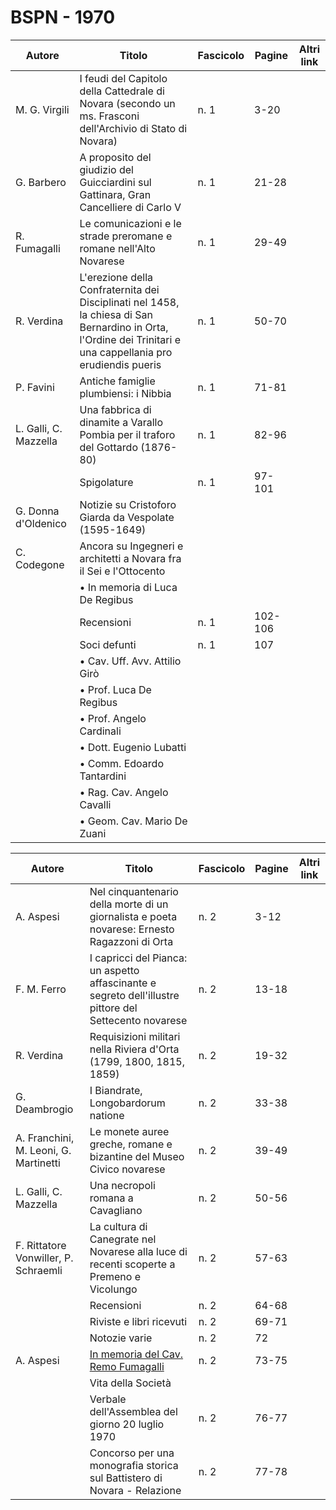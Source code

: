 # BSPN - 1970

| Autore                | Titolo                                                                                                                                                        | Fascicolo | Pagine  | Altri link |
|-----------------------|---------------------------------------------------------------------------------------------------------------------------------------------------------------|-----------|---------|------------|
| M. G. Virgili         | I feudi del Capitolo della Cattedrale di Novara (secondo un ms. Frasconi dell'Archivio di Stato di Novara)                                                    | n. 1      | 3-20    |            |
| G. Barbero            | A proposito del giudizio del Guicciardini sul Gattinara, Gran Cancelliere di Carlo V                                                                          | n. 1      | 21-28   |            |
| R. Fumagalli          | Le comunicazioni e le strade preromane e romane nell'Alto Novarese                                                                                            | n. 1      | 29-49   |            |
| R. Verdina            | L'erezione della Confraternita dei Disciplinati nel 1458, la chiesa di San Bernardino in Orta, l'Ordine dei Trinitari e una cappellania pro erudiendis pueris | n. 1      | 50-70   |            |
| P. Favini             | Antiche famiglie plumbiensi: i Nibbia                                                                                                                         | n. 1      | 71-81   |            |
| L. Galli, C. Mazzella | Una fabbrica di dinamite a Varallo Pombia per il traforo del Gottardo (1876-80)                                                                               | n. 1      | 82-96   |            |
|                       | Spigolature                                                                                                                                                   | n. 1      | 97-101  |            |
| G. Donna d'Oldenico   | Notizie su Cristoforo Giarda da Vespolate (1595-1649)                                                                                                         |           |         |            |
| C. Codegone           | Ancora su Ingegneri e architetti a Novara fra il Sei e l'Ottocento                                                                                            |           |         |            |
|                       | • In memoria di Luca De Regibus                                                                                                                               |           |         |            |
|                       | Recensioni                                                                                                                                                    | n. 1      | 102-106 |            |
|                       | Soci defunti                                                                                                                                                  | n. 1      | 107     |            |
|                       | • Cav. Uff. Avv. Attilio Girò                                                                                                                                 |           |         |            |
|                       | • Prof. Luca De Regibus                                                                                                                                       |           |         |            |
|                       | • Prof. Angelo Cardinali                                                                                                                                      |           |         |            |
|                       | • Dott. Eugenio Lubatti                                                                                                                                       |           |         |            |
|                       | • Comm. Edoardo Tantardini                                                                                                                                    |           |         |            |
|                       | • Rag. Cav. Angelo Cavalli                                                                                                                                    |           |         |            |
|                       | • Geom. Cav. Mario De Zuani                                                                                                                                   |           |         |            |

| Autore                                | Titolo                                                                                                 | Fascicolo | Pagine | Altri link |
|---------------------------------------|--------------------------------------------------------------------------------------------------------|-----------|--------|------------|
| A. Aspesi                             | Nel cinquantenario della morte di un giornalista e poeta novarese: Ernesto Ragazzoni di Orta           | n. 2      | 3-12   |            |
| F. M. Ferro                           | I capricci del Pianca: un aspetto affascinante e segreto dell'illustre pittore del Settecento novarese | n. 2      | 13-18  |            |
| R. Verdina                            | Requisizioni militari nella Riviera d'Orta (1799, 1800, 1815, 1859)                                    | n. 2      | 19-32  |            |
| G. Deambrogio                         | I Biandrate, Longobardorum natione                                                                     | n. 2      | 33-38  |            |
| A. Franchini, M. Leoni, G. Martinetti | Le monete auree greche, romane e bizantine del Museo Civico novarese                                   | n. 2      | 39-49  |            |
| L. Galli, C. Mazzella                 | Una necropoli romana a Cavagliano                                                                      | n. 2      | 50-56  |            |
| F. Rittatore Vonwiller, P. Schraemli  | La cultura di Canegrate nel Novarese alla luce di recenti scoperte a Premeno e Vicolungo               | n. 2      | 57-63  |            |
|                                       | Recensioni                                                                                             | n. 2      | 64-68  |            |
|                                       | Riviste e libri ricevuti                                                                               | n. 2      | 69-71  |            |
|                                       | Notozie varie                                                                                          | n. 2      | 72     |            |
| A. Aspesi                             | [In memoria del Cav. Remo Fumagalli](http://www.ssno.it/SSN/ssn_nec_Fumagalli.html)                    | n. 2      | 73-75  |            |
|                                       | Vita della Società                                                                                     |           |        |            |
|                                       | Verbale dell'Assemblea del giorno 20 luglio 1970                                                       | n. 2      | 76-77  |            |
|                                       | Concorso per una monografia storica sul Battistero di Novara - Relazione                               | n. 2      | 77-78  |            |

